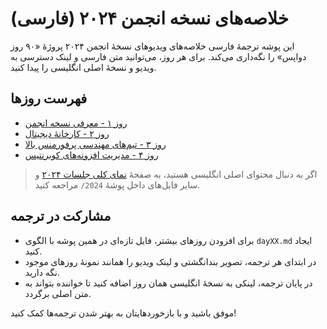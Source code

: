 # خلاصه‌های نسخه انجمن ۲۰۲۴ (فارسی)

این پوشه ترجمهٔ فارسی خلاصه‌های ویدیوهای نسخهٔ انجمن ۲۰۲۴ پروژهٔ «۹۰ روز دواپس» را نگه‌داری می‌کند. برای هر روز، می‌توانید متن فارسی و لینک دسترسی به ویدیو و نسخهٔ اصلی انگلیسی را پیدا کنید.

## فهرست روزها

- [روز ۱ - معرفی نسخه انجمن](day01.md)
- [روز ۲ - کارخانهٔ دیجیتال](day02.md)
- [روز ۳ - تیم‌های مهندسی پرفورمنس بالا](day03.md)
- [روز ۴ - مدیریت افزونه‌های کوبرنتیس](day04.md)

> اگر به دنبال محتوای اصلی انگلیسی هستید، به صفحهٔ [نمای کلی جلسات ۲۰۲۴](../../2024.md) و سایر فایل‌های داخل پوشهٔ `2024/` مراجعه کنید.

## مشارکت در ترجمه

- برای افزودن روزهای بیشتر، فایل تازه‌ای در همین پوشه با الگوی `dayXX.md` ایجاد کنید.
- در ابتدای هر ترجمه، تصویر بندانگشتی و لینک ویدیو را همانند نمونهٔ روزهای موجود نگه دارید.
- در پایان ترجمه، لینکی به نسخهٔ انگلیسی همان روز اضافه کنید تا خواننده بتواند به متن اصلی برگردد.

موفق باشید و با بازخوردهایتان به بهتر شدن ترجمه‌ها کمک کنید!

